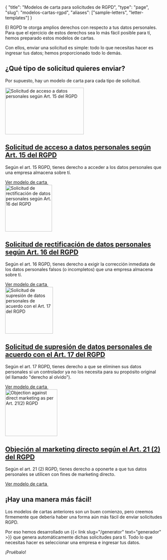 {
	"title": "Modelos de carta para solicitudes de RGPD",
	"type": "page",
    "slug": "modelos-cartas-rgpd",
	"aliases": ["sample-letters", "letter-templates"]
}

El RGPD te otorga amplios derechos con respecto a tus datos personales. Para que el ejercicio de estos derechos sea lo más fácil posible para tí, hemos preparado estos modelos de cartas.

Con ellos, enviar una solicitud es simple: todo lo que necesitas hacer es ingresar tus datos; hemos proporcionado todo lo demás.

## ¿Qué tipo de solicitud quieres enviar?

Por supuesto, hay un modelo de carta para cada tipo de solicitud.

<article class="list-article icon-list-article">
    <div class="col25 article-featured-image"><a href="/blog/modelo-carta-solicitud-acceso-rgpd/"><img class="image" src="/card-icons/view.svg" alt="Solicitud de acceso a datos personales según Art. 15 del RGPD" width="252" height="150"></a></div>
    <div class="padded col75">
        <a href="/blog/modelo-carta-solicitud-acceso-rgpd/"><h1>Solicitud de acceso a datos personales según Art. 15 del RGPD</h1></a>
        <p class="description">
            Según el art. 15 RGPD, tienes derecho a acceder a los datos personales que una empresa almacena sobre tí.
        </p>
    </div>
    <div class="clearfix"></div>
    <a class="button button-primary read-more-button" href="/blog/modelo-carta-solicitud-acceso-rgpd/">Ver modelo de carta&nbsp;<span class="icon icon-arrow-right"></span></a>
</article>

<article class="list-article icon-list-article">
    <div class="col25 article-featured-image"><a href="/blog/modelo-carta-solicitud-rectificacion-rgpd"><img class="image" src="/card-icons/edit.svg" alt="Solicitud de rectificación de datos personales según Art. 16 del RGPD" width="150" height="150"></a></div>
    <div class="padded col75">
        <a href="/blog/modelo-carta-solicitud-rectificacion-rgpd"><h1>Solicitud de rectificación de datos personales según Art. 16 del RGPD</h1></a>
        <p class="description">
            Según el art. 16 RGPD, tienes derecho a exigir la corrección inmediata de los datos personales falsos (o incompletos) que una empresa almacena sobre tí.
        </p>
    </div>
    <div class="clearfix"></div>
    <a class="button button-primary read-more-button" href="/blog/modelo-carta-solicitud-rectificacion-rgpd">Ver modelo de carta&nbsp;<span class="icon icon-arrow-right"></span></a>
</article>

<article class="list-article icon-list-article">
    <div class="col25 article-featured-image"><a href="/blog/modelo-carta-solicitud-supresion-rgpd/"><img class="image" src="/card-icons/erase.svg" alt="Solicitud de supresión de datos personales de acuerdo con el Art. 17 del RGPD" width="153" height="150"></a></div>
    <div class="padded col75">
        <a href="/blog/modelo-carta-solicitud-supresion-rgpd/"><h1>Solicitud de supresión de datos personales de acuerdo con el Art. 17 del RGPD</h1></a>
        <p class="description">
            Según el art. 17 RGPD, tienes derecho a que se eliminen sus datos personales si un controlador ya no los necesita para su propósito original (el llamado "derecho al olvido").
        </p>
    </div>
    <div class="clearfix"></div>
    <a class="button button-primary read-more-button" href="/blog/modelo-carta-solicitud-supresion-rgpd/">Ver modelo de carta&nbsp;<span class="icon icon-arrow-right"></span></a>
</article>

<article class="list-article icon-list-article">
    <div class="col25 article-featured-image"><a href="/blog/modelo-carta-objecion-marketing-directo-rgpd/"><img class="image" src="/card-icons/warning.svg" alt="Objection against direct marketing as per Art. 21(2) RGPD" width="167" height="150"></a></div>
    <div class="padded col75">
        <a href="/blog/modelo-carta-objecion-marketing-directo-rgpd/"><h1>Objeción al marketing directo según el Art. 21 (2) del RGPD</h1></a>
        <p class="description">
           Según el art. 21 (2) RGPD, tienes derecho a oponerte a que tus datos personales se utilicen con fines de marketing directo.
        </p>
    </div>
    <div class="clearfix"></div>
    <a class="button button-primary read-more-button" href="/blog/modelo-carta-objecion-marketing-directo-rgpd/">Ver modelo de carta&nbsp;<span class="icon icon-arrow-right"></span></a>
</article>

## ¡Hay una manera más fácil!

Los modelos de cartas anteriores son un buen comienzo, pero creemos firmemente que debería haber una forma aún más fácil de enviar solicitudes RGPD.

Por eso hemos desarrollado un {{< link slug="/generator" text="generador" >}} que genera automáticamente dichas solicitudes para tí. Todo lo que necesitas hacer es seleccionar una empresa e ingresar tus datos.

¡Pruébalo!
